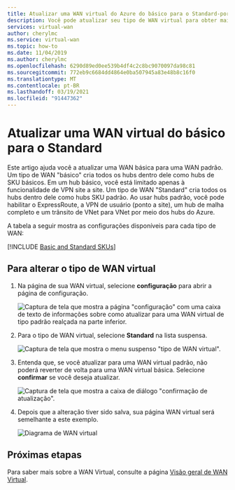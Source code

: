 ```yaml
---
title: Atualizar uma WAN virtual do Azure do básico para o Standard-portal do Azure | Microsoft Docs
description: Você pode atualizar seu tipo de WAN virtual para obter mais funcionalidade.
services: virtual-wan
author: cherylmc
ms.service: virtual-wan
ms.topic: how-to
ms.date: 11/04/2019
ms.author: cherylmc
ms.openlocfilehash: 6290d89ed0ee539b4df4c2c8bc9070097da98c81
ms.sourcegitcommit: 772eb9c6684dd4864e0ba507945a83e48b8c16f0
ms.translationtype: MT
ms.contentlocale: pt-BR
ms.lasthandoff: 03/19/2021
ms.locfileid: "91447362"
---
```

# <a name="upgrade-a-virtual-wan-from-basic-to-standard"></a>Atualizar uma WAN virtual do básico para o Standard

Este artigo ajuda você a atualizar uma WAN básica para uma WAN padrão. Um tipo de WAN "básico" cria todos os hubs dentro dele como hubs de SKU básicos. Em um hub básico, você está limitado apenas à funcionalidade de VPN site a site. Um tipo de WAN "Standard" cria todos os hubs dentro dele como hubs SKU padrão. Ao usar hubs padrão, você pode habilitar o ExpressRoute, a VPN de usuário (ponto a site), um hub de malha completo e um trânsito de VNet para VNet por meio dos hubs do Azure.

A tabela a seguir mostra as configurações disponíveis para cada tipo de WAN:

[!INCLUDE [Basic and Standard SKUs](../../includes/virtual-wan-standard-basic-include.md)]

## <a name="to-change-the-virtual-wan-type"></a>Para alterar o tipo de WAN virtual

1. Na página de sua WAN virtual, selecione **configuração** para abrir a página de configuração.

   ![Captura de tela que mostra a página "configuração" com uma caixa de texto de informações sobre como atualizar para uma WAN virtual de tipo padrão realçada na parte inferior.](./media/upgrade-virtual-wan/1.png)
2. Para o tipo de WAN virtual, selecione **Standard** na lista suspensa.

   ![Captura de tela que mostra o menu suspenso "tipo de WAN virtual".](./media/upgrade-virtual-wan/2.png)
3. Entenda que, se você atualizar para uma WAN virtual padrão, não poderá reverter de volta para uma WAN virtual básica. Selecione **confirmar** se você deseja atualizar.

   ![Captura de tela que mostra a caixa de diálogo "confirmação de atualização".](./media/upgrade-virtual-wan/4.png)
4. Depois que a alteração tiver sido salva, sua página WAN virtual será semelhante a este exemplo.

   ![Diagrama de WAN virtual](./media/upgrade-virtual-wan/5.png)

## <a name="next-steps"></a>Próximas etapas

Para saber mais sobre a WAN Virtual, consulte a página [Visão geral de WAN Virtual](virtual-wan-about.md).